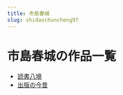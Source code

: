```yaml
---
title: 市島春城
slug: shidaochuncheng97
---
```


# 市島春城の作品一覧

- [読書八境](dushubajing94)
- [出版の今昔](chubannojinxib4)
